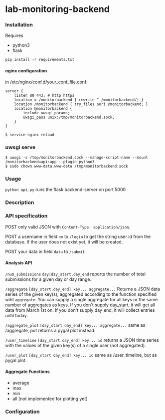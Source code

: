# lab-monitoring-backend


### Installation

Requires
* python3
* flask

```pip install -r requirements.txt```

#### nginx configuration

in /etc/nginx/conf.d/your_conf_file.conf:
```
server {
    listen 80 443; # http https
    location = /monitorbackend { rewrite ^ /monitorbackend/; }
    location /monitorbackend { try_files $uri @monitorbackend; }
    location @monitorbackend {
        include uwsgi_params;
        uwsgi_pass unix:/tmp/monitorbackend.sock;
    }
}

$ service nginx reload
```


### uwsgi serve

```
$ uwsgi -s /tmp/monitorbackend.sock --manage-script-name --mount /monitorbackend=api:app --plugin python3
$ sudo chown www-data.www-data /tmp/monitorbackend.sock
```

### Usage

```python api.py``` runs the flask backend-server on port 5000

### Description

### API specification

POST only valid JSON with ```Content-Type: application/json```.

POST a username in field ```nm``` to ```/login``` to get the string user id from the database. If the user does not exist yet, it will be created.

POST your data in field ```data``` to ```/submit```

#### Analysis API

```/num_submissions``` ```day|day_start,day_end``` reports the number of total submissions for a given day or day range.

```/aggregate``` ```[day_start day_end] key... aggregate...``` Returns a JSON data series of the given key(s), aggregated according to the function specified wiht ```aggregate```. You can supply a single aggregate for all keys or the same number of aggregates as keys. If you don't supply day_start, it will get all data from March 1st on. If you don't supply day_end, it will collect entries until today.

```/aggregate_plot``` ```[day_start day_end] key... aggregate...``` same as /aggregate, put returns a pygal plot instead.

```/user_timeline``` ```[day_start day_end] key... id``` returns a JSON time series with the values of the given key(s) of a single user (not aggregated).

```/user_plot``` ```[day_start day_end] key... id``` same as /user_timeline, but as pygal plot.

#### Aggregate Functions

* average
* max
* min
* all [not implemented for plotting yet]

### Configuration
